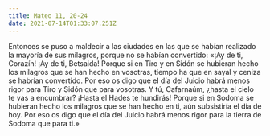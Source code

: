```yaml
---
title: Mateo 11, 20-24
date: 2021-07-14T01:33:07.251Z
---
```

Entonces se puso a maldecir a las ciudades en las que se habían realizado la mayoría de sus milagros, porque no se habían convertido: «¡Ay de ti, Corazín! ¡Ay de ti, Betsaida! Porque si en Tiro y en Sidón se hubieran hecho los milagros que se han hecho en vosotras, tiempo ha que en sayal y ceniza se habrían convertido. Por eso os digo que el día del Juicio habrá menos rigor para Tiro y Sidón que para vosotras. Y tú, Cafarnaúm, ¿hasta el cielo te vas a encumbrar? ¡Hasta el Hades te hundirás! Porque si en Sodoma se hubieran hecho los milagros que se han hecho en ti, aún subsistiría el día de hoy. Por eso os digo que el día del Juicio habrá menos rigor para la tierra de Sodoma que para ti.»